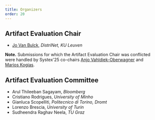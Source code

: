 ```yaml
---
title: Organizers
order: 20
---
```


## Artifact Evaluation Chair

* [Jo Van Bulck](https://vanbulck.net/), _DistriNet, KU Leuven_

**Note.** Submissions for which the Artifact Evaluation Chair was conflicted were handled by Systex'25 co-chairs [Anjo Vahldiek-Oberwagner](https://vahldiek.github.io/) and [Marios Kogias](https://marioskogias.github.io/).

## Artifact Evaluation Committee

* Arul Thileeban Sagayam, _Bloomberg_
* Cristiano Rodrigues, _University of Minho_
* Gianluca Scopelliti, _Politecnico di Torino, Dromt_
* Lorenzo Brescia, _University of Turin_
* Sudheendra Raghav Neela, _TU Graz_